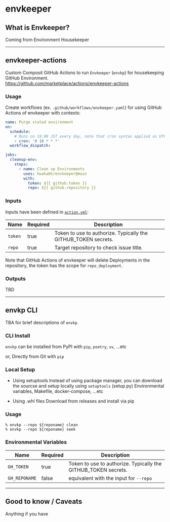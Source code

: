 # envkeeper


## What is Envkeeper?
Coming from Environment Housekeeper

***

## envkeeper-actions
Custom Composit GitHub Actions to run `Envkeeper` (`envkp`) for housekeeping GitHub Environment. \
<https://github.com/marketplace/actions/envkeeper-actions>

### Usage
Create workflows (ex. `.github/workflows/envkeeper.yaml`) for using GitHub Actions of envkeeper with contexts:

```yaml
name: Purge staled environment
on:
  schedule:
    # Runs on 19:00 JST every day, note that cron syntax applied as UTC
    - cron: '0 10 * * *'
  workflow_dispatch:

jobs:
  cleanup-env:
    steps:
      - name: Clean up Environments
        uses: hwakabh/envkeeper@main
        with:
          token: ${{ github.token }}
          repo: ${{ github.repository }}
```

### Inputs
Inputs have been defined in [`action.yml`](./action.yml):

| Name | Required | Description |
| --- | --- | --- |
| `token` | true | Token to use to authorize. Typically the GITHUB_TOKEN secrets. |
| `repo` | true | Target repository to check issue title. |

Note that GitHub Actions of envkeeper will delete Deployments in the repository, the token has the scope for `repo_deployment`.

### Outputs
TBD

***

## envkp CLI
TBA for brief descriptions of `envkp`

### CLI Install
`envkp` can be installed from PyPI with `pip`, `poetry`, `uv`, ...etc

or, Directly from Git with `pip`

### Local Setup
- Using setuptools
Instead of using package manager, you can download the sourcse and setup locally using `setuptools` (setup.py)
Environmental variables, Makefile, docker-compose, ...etc

- Using .whl files
Download from releases and install via pip

### Usage

```shell
% envkp --repo ${reponame} clean
% envkp --repo ${reponame} seek
```

### Environmental Variables

| Name | Required | Description |
| --- | --- | --- |
| `GH_TOKEN` | true | Token to use to authorize. Typically the GITHUB_TOKEN secrets. |
| `GH_REPONAME` | false | equivalent with the input for `--repo` |

***

## Good to know / Caveats
Anything if you have

